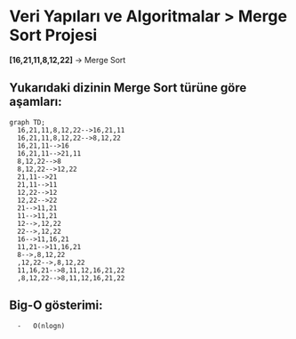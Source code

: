 # Veri Yapıları ve Algoritmalar > Merge Sort Projesi

**[16,21,11,8,12,22]** -> Merge Sort

## Yukarıdaki dizinin Merge Sort türüne göre aşamları:

```mermaid centre
graph TD;
  16,21,11,8,12,22-->16,21,11
  16,21,11,8,12,22-->8,12,22
  16,21,11-->16
  16,21,11-->21,11
  8,12,22-->8
  8,12,22-->12,22
  21,11-->21
  21,11-->11
  12,22-->12
  12,22-->22
  21-->11,21
  11-->11,21
  12-->,12,22
  22-->,12,22
  16-->11,16,21
  11,21-->11,16,21
  8-->,8,12,22
  ,12,22-->,8,12,22
  11,16,21-->8,11,12,16,21,22
  ,8,12,22-->8,11,12,16,21,22
```

## Big-O gösterimi:

```brash
  -   O(nlogn)
```